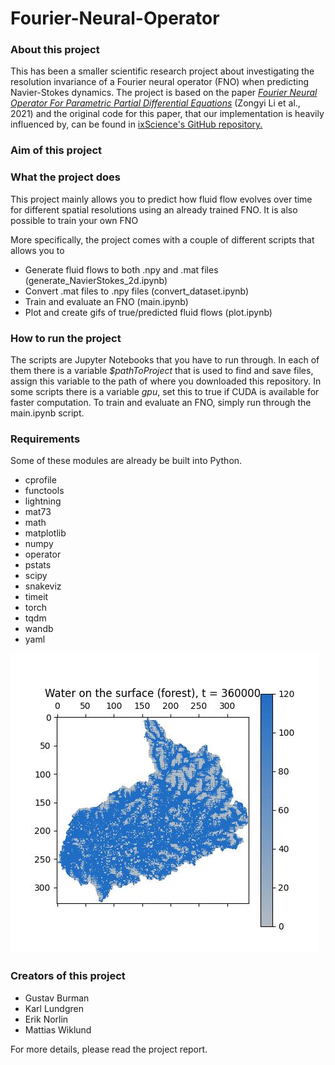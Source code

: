 # Fourier-Neural-Operator

### About this project ###
This has been a smaller scientific research project about investigating the resolution invariance of a Fourier neural operator (FNO) when predicting Navier-Stokes dynamics. The project is based on the paper [*Fourier Neural Operator For Parametric Partial Differential Equations*](https://arxiv.org/pdf/2010.08895.pdf) (Zongyi Li et al., 2021) and the original code for this paper, that our implementation is heavily influenced by, can be found in [ixScience's GitHub repository.](https://github.com/ixScience/fourier_neural_operator/tree/master) 

### Aim of this project ### 


### What the project does ###
This project mainly allows you to predict how fluid flow evolves over time for different spatial resolutions using an already trained FNO. It is also possible to train your own FNO 

More specifically, the project comes with a couple of different scripts that allows you to
* Generate fluid flows to both .npy and .mat files (generate_NavierStokes_2d.ipynb)
* Convert .mat files to .npy files (convert_dataset.ipynb)
* Train and evaluate an FNO (main.ipynb)
* Plot and create gifs of true/predicted fluid flows (plot.ipynb)
  
### How to run the project ### 

The scripts are Jupyter Notebooks that you have to run through. In each of them there is a variable *$pathToProject* that is used to find and save files, assign this variable to the path of where you downloaded this repository. In some scripts there is a variable *gpu*, set this to true if CUDA is available for faster computation. To train and evaluate an FNO, simply run through the main.ipynb script.


### Requirements ###
Some of these modules are already be built into Python.
* cprofile
* functools
* lightning
* mat73
* math
* matplotlib
* numpy
* operator
* pstats
* scipy
* snakeviz
* timeit
* torch
* tqdm
* wandb
* yaml


![](https://github.com/erik-norlin/CARMEN/blob/master/Plots/Qps/Qps_forest/forest_t%3D360000.jpeg?raw=true)

### Creators of this project ### 
* Gustav Burman
* Karl Lundgren
* Erik Norlin
* Mattias Wiklund

For more details, please read the project report.
